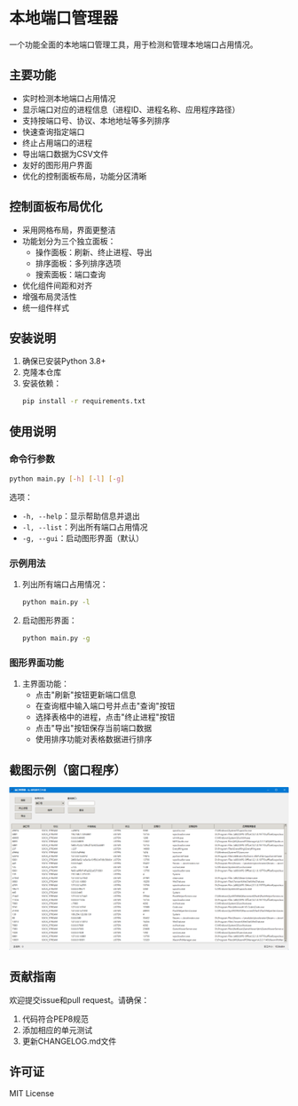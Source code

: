 # 本地端口管理器

一个功能全面的本地端口管理工具，用于检测和管理本地端口占用情况。

## 主要功能

- 实时检测本地端口占用情况
- 显示端口对应的进程信息（进程ID、进程名称、应用程序路径）
- 支持按端口号、协议、本地地址等多列排序
- 快速查询指定端口
- 终止占用端口的进程
- 导出端口数据为CSV文件
- 友好的图形用户界面
- 优化的控制面板布局，功能分区清晰

## 控制面板布局优化

- 采用网格布局，界面更整洁
- 功能划分为三个独立面板：
  - 操作面板：刷新、终止进程、导出
  - 排序面板：多列排序选项
  - 搜索面板：端口查询
- 优化组件间距和对齐
- 增强布局灵活性
- 统一组件样式

## 安装说明

1. 确保已安装Python 3.8+
2. 克隆本仓库
3. 安装依赖：
   ```bash
   pip install -r requirements.txt
   ```

## 使用说明

### 命令行参数

```bash
python main.py [-h] [-l] [-g]
```

选项：
- `-h, --help`：显示帮助信息并退出
- `-l, --list`：列出所有端口占用情况
- `-g, --gui`：启动图形界面（默认）

### 示例用法

1. 列出所有端口占用情况：
   ```bash
   python main.py -l
   ```

2. 启动图形界面：
   ```bash
   python main.py -g
   ```

### 图形界面功能

1. 主界面功能：
   - 点击"刷新"按钮更新端口信息
   - 在查询框中输入端口号并点击"查询"按钮
   - 选择表格中的进程，点击"终止进程"按钮
   - 点击"导出"按钮保存当前端口数据
   - 使用排序功能对表格数据进行排序

## 截图示例（窗口程序）

![主界面截图](本地端口扫描器.png)

## 贡献指南

欢迎提交issue和pull request。请确保：
1. 代码符合PEP8规范
2. 添加相应的单元测试
3. 更新CHANGELOG.md文件

## 许可证

MIT License
